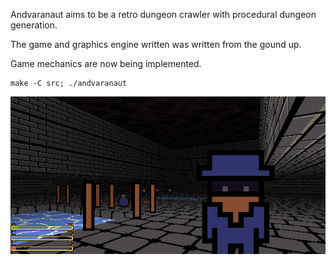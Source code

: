Andvaranaut aims to be a retro dungeon crawler with procedural dungeon generation.

The game and graphics engine written was written from the gound up.

Game mechanics are now being implemented.

    make -C src; ./andvaranaut

![Screenshot](screenshots/2018-02-17-143059_600x300_scrot.png)
